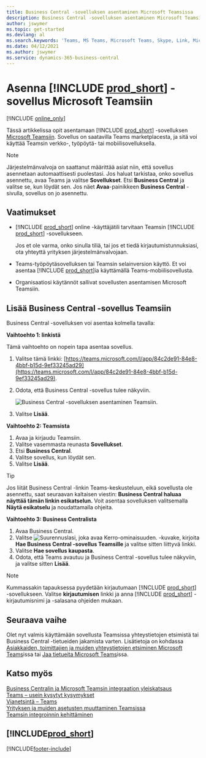 ```yaml
---
title: Business Central -sovelluksen asentaminen Microsoft Teamsissa
description: Business Central -sovelluksen asentaminen Microsoft Teamsiin.
author: jswymer
ms.topic: get-started
ms.devlang: al
ms.search.keywords: 'Teams, MS Teams, Microsoft Teams, Skype, Link, Microsoft 365, collaborate, collaboration, teamwork'
ms.date: 04/12/2021
ms.author: jswymer
ms.service: dynamics-365-business-central
---
```


# <a name="install-the--app-for-microsoft-teams"></a>Asenna [!INCLUDE [prod_short](includes/prod_short.md)] -sovellus Microsoft Teamsiin

[!INCLUDE [online_only](includes/online_only.md)]

Tässä artikkelissa opit asentamaan [!INCLUDE [prod_short](includes/prod_short.md)] -sovelluksen [Microsoft Teamsiin](https://www.microsoft.com/microsoft-teams/). Sovellus on saatavilla Teams marketplacesta, ja sitä voi käyttää Teamsin verkko-, työpöytä- tai mobiilisovelluksella.

> [!NOTE]
> Järjestelmänvalvoja on saattanut määrittää asiat niin, että sovellus asennetaan automaattisesti puolestasi. Jos haluat tarkistaa, onko sovellus asennettu, avaa Teams ja valitse **Sovellukset**. Etsi **Business Central** ja valitse se, kun löydät sen. Jos näet **Avaa**-painikkeen **Business Central** -sivulla, sovellus on jo asennettu.  

## <a name="prerequisites"></a>Vaatimukset

- [!INCLUDE [prod_short](includes/prod_short.md)] online -käyttäjätili tarvitaan Teamsin [!INCLUDE [prod_short](includes/prod_short.md)] -sovellukseen.

    Jos et ole varma, onko sinulla tiliä, tai jos et tiedä kirjautumistunnuksiasi, ota yhteyttä yrityksen järjestelmänvalvojaan.

- Teams-työpöytäsovelluksen tai Teamsin selainversion käyttö. Et voi asentaa [!INCLUDE [prod_short](includes/prod_short.md)]ia käyttämällä Teams-mobiilisovellusta.

- Organisaatiosi käytännöt sallivat sovellusten asentamisen Microsoft Teamsiin.

## <a name="add-the-business-central-app-to-teams"></a>Lisää Business Central -sovellus Teamsiin

Business Central -sovelluksen voi asentaa kolmella tavalla:

**Vaihtoehto 1: linkistä**

Tämä vaihtoehto on nopein tapa asentaa sovellus.

1. Valitse tämä linkki: [https://teams.microsoft.com/l/app/84c2de91-84e8-4bbf-b15d-9ef33245ad29](https://teams.microsoft.com/l/app/84c2de91-84e8-4bbf-b15d-9ef33245ad29).

2. Odota, että Business Central -sovellus tulee näkyviin.

    ![Business Central -sovelluksen asentaminen Teamsiin.](media/teams-install-app.png)

3. Valitse **Lisää**.

**Vaihtoehto 2: Teamsista**

1. Avaa ja kirjaudu Teamsiin.
2. Valitse vasemmasta reunasta **Sovellukset**.
3. Etsi **Business Central**.
4. Valitse sovellus, kun löydät sen.
5. Valitse **Lisää**.

> [!TIP]
> Jos liität Business Central -linkin Teams-keskusteluun, eikä sovellusta ole asennettu, saat seuraavan kaltaisen viestin: **Business Central haluaa näyttää tämän linkin esikatselun.** Voit asentaa sovelluksen valitsemalla **Näytä esikatselu** ja noudattamalla ohjeita.

**Vaihtoehto 3: Business Centralista**

1. Avaa Business Central.
2. Valitse ![Suurennuslasi, joka avaa Kerro-ominaisuuden.](media/ui-search/search_small.png "Kerro, mitä haluat tehdä") -kuvake, kirjoita **Hae Business Central -sovellus Teamsille** ja valitse sitten liittyvä linkki.  
3. Valitse **Hae sovellus kaupasta**.
4. Odota, että Teams avautuu ja Business Central -sovellus tulee näkyviin, ja valitse sitten **Lisää**.

> [!NOTE]
> Kummassakin tapauksessa pyydetään kirjautumaan [!INCLUDE [prod_short](includes/prod_short.md)] -sovellukseen. Valitse **kirjautumisen** linkki ja anna [!INCLUDE [prod_short](includes/prod_short.md)] -kirjautumisnimi ja -salasana ohjeiden mukaan.

## <a name="next-step"></a>Seuraava vaihe

Olet nyt valmis käyttämään sovellusta Teamsissa yhteystietojen etsimistä tai Business Central -tietueiden jakamista varten. Lisätietoja on kohdassa [Asiakkaiden, toimittajien ja muiden yhteystietojen etsiminen Microsoft Teams](across-search-contacts-teams.md)issa tai [Jaa tietueita Microsoft Teams](across-working-with-teams.md)issa.

## <a name="see-also"></a>Katso myös

[Business Centralin ja Microsoft Teamsin integraation yleiskatsaus](across-teams-overview.md)  
[Teams – usein kysytyt kysymykset](teams-faq.md)  
[Vianetsintä – Teams](admin-teams-troubleshooting.md)  
[Yrityksen ja muiden asetusten muuttaminen Teamsissa](across-teams-settings.md)  
[Teamsin integroinnin kehittäminen](/dynamics365/business-central/dev-itpro/developer/devenv-develop-for-teams)  


## [!INCLUDE[prod_short](includes/free_trial_md.md)]  


[!INCLUDE[footer-include](includes/footer-banner.md)]

